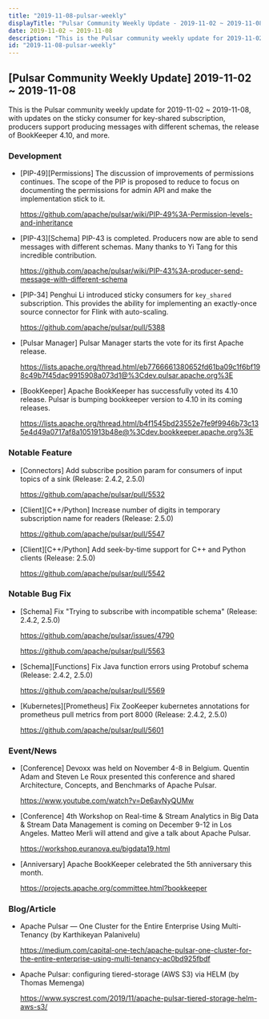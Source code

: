 ```yaml
---
title: "2019-11-08-pulsar-weekly"
displayTitle: "Pulsar Community Weekly Update - 2019-11-02 ~ 2019-11-08"
date: 2019-11-02 ~ 2019-11-08
description: "This is the Pulsar community weekly update for 2019-11-02 ~ 2019-11-08, with updates on the sticky consumer for key-shared subscription, producers support producing messages with different schemas, the release of BookKeeper 4.10, and more."
id: "2019-11-08-pulsar-weekly"
---
```



## [Pulsar Community Weekly Update] 2019-11-02 ~ 2019-11-08

This is the Pulsar community weekly update for 2019-11-02 ~ 2019-11-08, with updates on the sticky consumer for key-shared subscription, producers support producing messages with different schemas, the release of BookKeeper 4.10, and more.

### Development

- [PIP-49][Permissions] The discussion of improvements of permissions continues. The scope of the PIP is proposed to reduce to focus on documenting the permissions for admin API and make the implementation stick to it.

    https://github.com/apache/pulsar/wiki/PIP-49%3A-Permission-levels-and-inheritance
    

- [PIP-43][Schema] PIP-43 is completed. Producers now are able to send messages with different schemas. Many thanks to Yi Tang for this incredible contribution.

    https://github.com/apache/pulsar/wiki/PIP-43%3A-producer-send-message-with-different-schema
    
- [PIP-34] Penghui Li introduced sticky consumers for `key_shared` subscription. This provides the ability for implementing an exactly-once source connector for Flink with auto-scaling.

    https://github.com/apache/pulsar/pull/5388
    
- [Pulsar Manager] Pulsar Manager starts the vote for its first Apache release.

    https://lists.apache.org/thread.html/eb7766661380652fd61ba09c1f6bf198c49b7f45dac9915908a073d1@%3Cdev.pulsar.apache.org%3E
    
- [BookKeeper] Apache BookKeeper has successfully voted its 4.10 release. Pulsar is bumping bookkeeper version to 4.10 in its coming releases.

    https://lists.apache.org/thread.html/b4f1545bd23552e7fe9f9946b73c135e4d49a0717af8a1051913b48e@%3Cdev.bookkeeper.apache.org%3E

### Notable Feature

- [Connectors] Add subscribe position param for consumers of input topics of a sink (Release: 2.4.2, 2.5.0)

    https://github.com/apache/pulsar/pull/5532

- [Client][C++/Python] Increase number of digits in temporary subscription name for readers (Release: 2.5.0)

    https://github.com/apache/pulsar/pull/5547

- [Client][C++/Python] Add seek-by-time support for C++ and Python clients (Release: 2.5.0)

    https://github.com/apache/pulsar/pull/5542

### Notable Bug Fix

- [Schema] Fix "Trying to subscribe with incompatible schema" (Release: 2.4.2, 2.5.0)

    https://github.com/apache/pulsar/issues/4790
    
    https://github.com/apache/pulsar/pull/5563

- [Schema][Functions] Fix Java function errors using Protobuf schema (Release: 2.4.2, 2.5.0)

    https://github.com/apache/pulsar/pull/5569
    
- [Kubernetes][Prometheus] Fix ZooKeeper kubernetes annotations for prometheus pull metrics from port 8000 (Release: 2.4.2, 2.5.0)

    https://github.com/apache/pulsar/pull/5601

### Event/News

* [Conference] Devoxx was held on November 4-8 in Belgium. Quentin Adam and Steven Le Roux presented this conference and shared Architecture, Concepts, and  Benchmarks of Apache Pulsar. 
    
    https://www.youtube.com/watch?v=De6avNyQUMw
    
* [Conference] 4th Workshop on Real-time & Stream Analytics in Big Data & Stream Data Management is coming on December 9-12 in Los Angeles. Matteo Merli will attend and give a talk about Apache Pulsar.
    
    https://workshop.euranova.eu/bigdata19.html
    
* [Anniversary] Apache BookKeeper celebrated the 5th anniversary this month.

    https://projects.apache.org/committee.html?bookkeeper

### Blog/Article

* Apache Pulsar — One Cluster for the Entire Enterprise Using Multi-Tenancy (by Karthikeyan Palanivelu)

    https://medium.com/capital-one-tech/apache-pulsar-one-cluster-for-the-entire-enterprise-using-multi-tenancy-ac0bd925fbdf
    
* Apache Pulsar: configuring tiered-storage (AWS S3) via HELM (by Thomas Memenga)

    https://www.syscrest.com/2019/11/apache-pulsar-tiered-storage-helm-aws-s3/